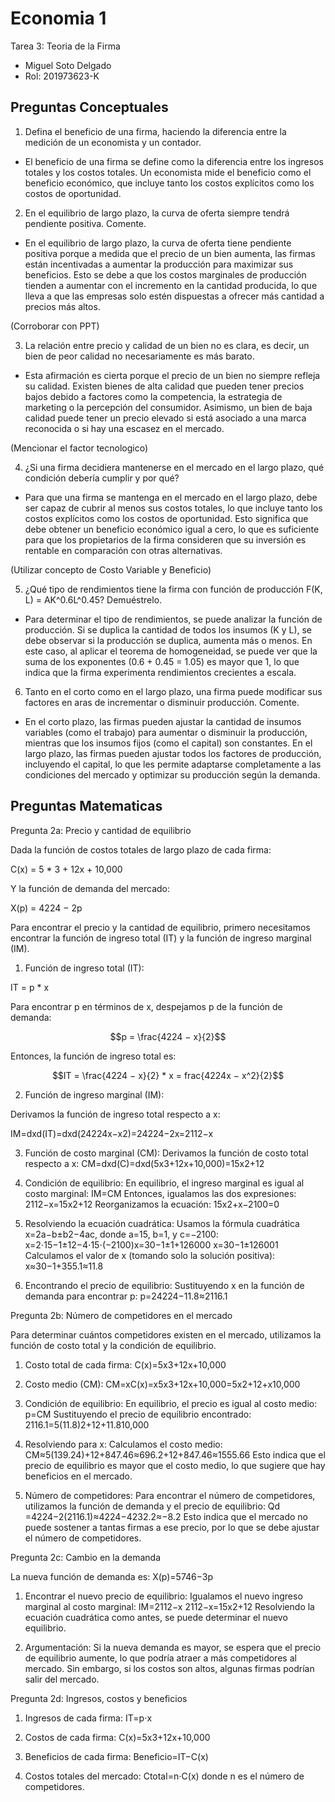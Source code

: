 # Economia 1
Tarea 3: Teoria de la Firma

* Miguel Soto Delgado
* Rol: 201973623-K

## Preguntas Conceptuales
1. Defina el beneficio de una firma, haciendo la diferencia entre la medición de un economista y un contador.

- El beneficio de una firma se define como la diferencia entre los ingresos totales y los costos totales.
Un economista mide el beneficio como el beneficio económico, que incluye tanto los costos explícitos como 
los costos de oportunidad.

2. En el equilibrio de largo plazo, la curva de oferta siempre tendrá pendiente positiva. Comente.

- En el equilibrio de largo plazo, la curva de oferta tiene pendiente positiva porque a medida que el precio 
de un bien aumenta, las firmas están incentivadas a aumentar la producción para maximizar sus beneficios. 
Esto se debe a que los costos marginales de producción tienden a aumentar con el incremento en la cantidad 
producida, lo que lleva a que las empresas solo estén dispuestas a ofrecer más cantidad a precios más altos.

(Corroborar con PPT)

3. La relación entre precio y calidad de un bien no es clara, es decir, un bien de peor calidad no necesariamente 
es más barato.

- Esta afirmación es cierta porque el precio de un bien no siempre refleja su calidad. Existen bienes de alta 
calidad que pueden tener precios bajos debido a factores como la competencia, la estrategia de marketing o la 
percepción del consumidor. Asimismo, un bien de baja calidad puede tener un precio elevado si está asociado a 
una marca reconocida o si hay una escasez en el mercado.

(Mencionar el factor tecnologico)

4. ¿Si una firma decidiera mantenerse en el mercado en el largo plazo, qué condición debería cumplir y por qué?

- Para que una firma se mantenga en el mercado en el largo plazo, debe ser capaz de cubrir al menos sus costos 
totales, lo que incluye tanto los costos explícitos como los costos de oportunidad. Esto significa que debe obtener 
un beneficio económico igual a cero, lo que es suficiente para que los propietarios de la firma consideren que su 
inversión es rentable en comparación con otras alternativas.

(Utilizar concepto de Costo Variable y Beneficio)

5. ¿Qué tipo de rendimientos tiene la firma con función de producción F(K, L) = AK^0.6L^0.45? Demuéstrelo.

- Para determinar el tipo de rendimientos, se puede analizar la función de producción. Si se duplica la cantidad 
de todos los insumos (K y L), se debe observar si la producción se duplica, aumenta más o menos. En este caso, 
al aplicar el teorema de homogeneidad, se puede ver que la suma de los exponentes (0.6 + 0.45 = 1.05) es mayor que
1, lo que indica que la firma experimenta rendimientos crecientes a escala.

6. Tanto en el corto como en el largo plazo, una firma puede modificar sus factores en aras de incrementar o 
disminuir producción. Comente.
- En el corto plazo, las firmas pueden ajustar la cantidad de insumos variables (como el trabajo) para aumentar 
o disminuir la producción, mientras que los insumos fijos (como el capital) son constantes. En el largo plazo, 
las firmas pueden ajustar todos los factores de producción, incluyendo el capital, lo que les permite adaptarse 
completamente a las condiciones del mercado y optimizar su producción según la demanda.

## Preguntas Matematicas

Pregunta 2a: Precio y cantidad de equilibrio

Dada la función de costos totales de largo plazo de cada firma:

C(x) = 5 * 3 + 12x + 10,000

Y la función de demanda del mercado:

X(p) = 4224 − 2p

Para encontrar el precio y la cantidad de equilibrio, primero necesitamos encontrar la función de ingreso total (IT) y la 
función de ingreso marginal (IM).

1. Función de ingreso total (IT):

IT = p * x

Para encontrar p en términos de x, despejamos p de la función de demanda:

$$p = \frac{4224 − x}{2}$$

Entonces, la función de ingreso total es:

$$IT = \frac{4224 − x}{2} * x = frac{4224x − x^2}{2}$$

2. Función de ingreso marginal (IM):

Derivamos la función de ingreso total respecto a x:

IM=dxd(IT)​=dxd​(24224x−x2​)=24224−2x​=2112−x

3. Función de costo marginal (CM):
Derivamos la función de costo total respecto a x:
CM=dxd(C)​=dxd​(5x3+12x+10,000)=15x2+12

4. Condición de equilibrio:
En equilibrio, el ingreso marginal es igual al costo marginal:
IM=CM
Entonces, igualamos las dos expresiones:
2112−x=15x2+12
Reorganizamos la ecuación:
15x2+x−2100=0

5. Resolviendo la ecuación cuadrática:
Usamos la fórmula cuadrática x=2a−b±b2−4ac​​, donde a=15, b=1, y c=−2100:
x=2⋅15−1±12−4⋅15⋅(−2100)​​
x=30−1±1+126000​​
x=30−1±126001​​
Calculamos el valor de x (tomando solo la solución positiva):
x≈30−1+355.1​≈11.8

6. Encontrando el precio de equilibrio:
Sustituyendo x en la función de demanda para encontrar p:
p=24224−11.8​≈2116.1

Pregunta 2b: Número de competidores en el mercado

Para determinar cuántos competidores existen en el mercado, utilizamos la función de costo total y la condición de equilibrio.

1. Costo total de cada firma:
C(x)=5x3+12x+10,000

2. Costo medio (CM):
CM=xC(x)​=x5x3+12x+10,000​=5x2+12+x10,000​

3. Condición de equilibrio:
En equilibrio, el precio es igual al costo medio:
p=CM
Sustituyendo el precio de equilibrio encontrado:
2116.1=5(11.8)2+12+11.810,000​

4. Resolviendo para x:
Calculamos el costo medio:
CM≈5(139.24)+12+847.46≈696.2+12+847.46≈1555.66
Esto indica que el precio de equilibrio es mayor que el costo medio, lo que sugiere que hay beneficios en el mercado.

5. Número de competidores:
Para encontrar el número de competidores, utilizamos la función de demanda y el precio de equilibrio:
Qd​=4224−2(2116.1)≈4224−4232.2≈−8.2
Esto indica que el mercado no puede sostener a tantas firmas a ese precio, por lo que se debe ajustar el número de competidores.

Pregunta 2c: Cambio en la demanda

La nueva función de demanda es:
X(p)=5746−3p

1. Encontrar el nuevo precio de equilibrio:
Igualamos el nuevo ingreso marginal al costo marginal:
IM=2112−x
2112−x=15x2+12
Resolviendo la ecuación cuadrática como antes, se puede determinar el nuevo equilibrio.

2. Argumentación:
Si la nueva demanda es mayor, se espera que el precio de equilibrio aumente, lo que podría atraer a más competidores al mercado. Sin embargo, si los costos son altos, algunas firmas podrían salir del mercado.

Pregunta 2d: Ingresos, costos y beneficios

1. Ingresos de cada firma:
IT=p⋅x

2. Costos de cada firma:
C(x)=5x3+12x+10,000

3. Beneficios de cada firma:
Beneficio=IT−C(x)

4. Costos totales del mercado:
Ctotal​=n⋅C(x)
donde n es el número de competidores.

